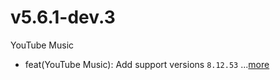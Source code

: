 # v5.6.1-dev.3
YouTube Music
- feat(YouTube Music): Add support versions `8.12.53` ...[more](https://github.com/inotia00/revanced-patches/releases/tag/v5.6.1-dev.3)

